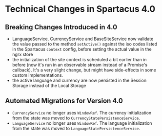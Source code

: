# Technical Changes in Spartacus 4.0

## Breaking Changes Introduced in 4.0
- LanguageService, CurrencyService and BaseSiteService now validate the value passed to the method `setActive()` against the iso codes listed in the Spartacus `context` config, before setting the actual value in the ngrx store
- the initialization of the site context is scheduled a bit earlier than in before (now it's run in an observable stream instead of a Promise's callback). It's a very slight change, but might have side-effects in some custom implementations.
- the active language and currency are now persisted in the Session Storage instead of the Local Storage

## Automated Migrations for Version 4.0

- `CurrencyService` no longer uses `WindowRef`. The currency initialization from the state was moved to `CurrencyStatePersistenceService`.
- `LanguageService` no longer uses `WindowRef`. The language initialization from the state was moved to `LanguageStatePersistenceService`.
